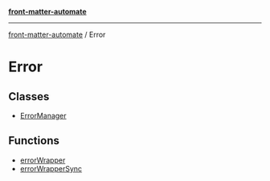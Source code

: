[**front-matter-automate**](../README.md)

***

[front-matter-automate](../modules.md) / Error

# Error

## Classes

- [ErrorManager](classes/ErrorManager.md)

## Functions

- [errorWrapper](functions/errorWrapper.md)
- [errorWrapperSync](functions/errorWrapperSync.md)
